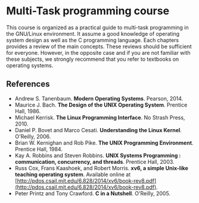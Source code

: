 # Multi-Task programming course

This course is organized as a practical guide to multi-task programming in the
GNU/Linux environment. It assume a good knowledge of operating system design as
well as the C programming language. Each chapters provides a review of the main
concepts. These reviews should be sufficient for everyone. However, in the
opposite case and if you are not familiar with these subjects, we strongly
recommend that you refer to textbooks on operating systems.

## References
* Andrew S. Tanenbaum. **Modern Operating Systems**. Pearson, 2014.
* Maurice J. Bach. **The Design of the UNIX Operating System**. Prentice Hall, 1986.
* Michael Kerrisk. **The Linux Programming Interface**. No Strash Press, 2010.
* Daniel P. Bovet and Marco Cesati. **Understanding the Linux Kernel**.
O'Reilly, 2006.
* Brian W. Kernighan and Rob Pike. **The UNIX Programming Environment**.
Prentice Hall, 1984.
* Kay A. Robbins and Steven Robbins. **UNIX Systems Programming : communication, concurrency, and threads**. Prentice Hall, 2003.
* Russ Cox, Frans Kaashoek, and Robert Morris. **xv6, a simple Unix-like
teaching operating system**. Available online at
[http://pdos.csail.mit.edu/6.828/2014/xv6/book-rev8.pdf](http://pdos.csail.mit.edu/6.828/2014/xv6/book-rev8.pdf).
* Peter Printz and Tony Crawford. **C in a Nutshell**. O'Reilly, 2005.
